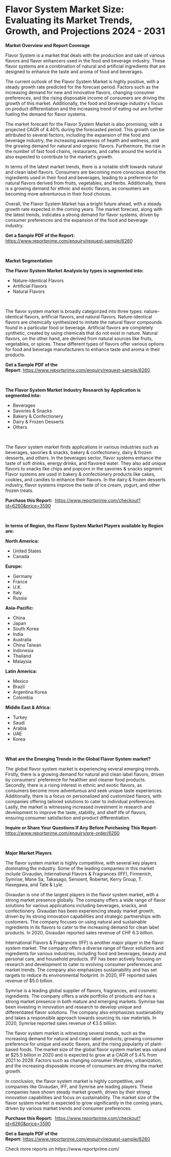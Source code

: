 <p><h1>Flavor System Market Size: Evaluating its Market Trends, Growth, and Projections 2024 - 2031</h1></p><p><strong>Market Overview and Report Coverage</strong></p>
<p><p>Flavor System is a market that deals with the production and sale of various flavors and flavor enhancers used in the food and beverage industry. These flavor systems are a combination of natural and artificial ingredients that are designed to enhance the taste and aroma of food and beverages.</p><p>The current outlook of the Flavor System Market is highly positive, with a steady growth rate predicted for the forecast period. Factors such as the increasing demand for new and innovative flavors, changing consumer preferences, and the rising disposable income of consumers are driving the growth of this market. Additionally, the food and beverage industry's focus on product differentiation and the increasing trend of eating out are further fueling the demand for flavor systems.</p><p>The market forecast for the Flavor System Market is also promising, with a projected CAGR of 4.40% during the forecasted period. This growth can be attributed to several factors, including the expansion of the food and beverage industry, the increasing awareness of health and wellness, and the growing demand for natural and organic flavors. Furthermore, the rise in the number of fast food chains, restaurants, and cafes around the world is also expected to contribute to the market's growth.</p><p>In terms of the latest market trends, there is a notable shift towards natural and clean label flavors. Consumers are becoming more conscious about the ingredients used in their food and beverages, leading to a preference for natural flavors derived from fruits, vegetables, and herbs. Additionally, there is a growing demand for ethnic and exotic flavors, as consumers are becoming more adventurous in their food choices.</p><p>Overall, the Flavor System Market has a bright future ahead, with a steady growth rate expected in the coming years. The market forecast, along with the latest trends, indicates a strong demand for flavor systems, driven by consumer preferences and the expansion of the food and beverage industry.</p></p>
<p><strong>Get a Sample PDF of the Report:</strong> <a href="https://www.reportprime.com/enquiry/request-sample/6260">https://www.reportprime.com/enquiry/request-sample/6260</a></p>
<p>&nbsp;</p>
<p><strong>Market Segmentation</strong></p>
<p><strong>The Flavor System Market Analysis by types is segmented into:</strong></p>
<p><ul><li>Nature-Identical Flavors</li><li>Artificial Flavors</li><li>Natural Flavors</li></ul></p>
<p>&nbsp;</p>
<p><p>The flavor system market is broadly categorized into three types: nature-identical flavors, artificial flavors, and natural flavors. Nature-identical flavors are chemically synthesized to imitate the natural flavor compounds found in a particular food or beverage. Artificial flavors are completely synthetic, created by using chemicals that do not exist in nature. Natural flavors, on the other hand, are derived from natural sources like fruits, vegetables, or spices. These different types of flavors offer various options for food and beverage manufacturers to enhance taste and aroma in their products.</p></p>
<p><strong>Get a Sample PDF of the Report:</strong>&nbsp;<a href="https://www.reportprime.com/enquiry/request-sample/6260">https://www.reportprime.com/enquiry/request-sample/6260</a></p>
<p>&nbsp;</p>
<p><strong>The Flavor System Market Industry Research by Application is segmented into:</strong></p>
<p><ul><li>Beverages</li><li>Savories & Snacks</li><li>Bakery & Confectionery</li><li>Dairy & Frozen Desserts</li><li>Others</li></ul></p>
<p>&nbsp;</p>
<p><p>The flavor system market finds applications in various industries such as beverages, savories & snacks, bakery & confectionery, dairy & frozen desserts, and others. In the beverages sector, flavor systems enhance the taste of soft drinks, energy drinks, and flavored water. They also add unique flavors to snacks like chips and popcorn in the savories & snacks segment. Flavor systems are used in bakery & confectionery products like cakes, cookies, and candies to enhance their flavors. In the dairy & frozen desserts industry, flavor systems improve the taste of ice cream, yogurt, and other frozen treats.</p></p>
<p><strong>Purchase this Report:</strong>&nbsp; <a href="https://www.reportprime.com/checkout?id=6260&price=3590">https://www.reportprime.com/checkout?id=6260&price=3590</a></p>
<p>&nbsp;</p>
<p><strong>In terms of Region, the Flavor System Market Players available by Region are:</strong></p>
<p>
    <p> <strong> North America: </strong>
        <ul>
            <li>United States</li>
            <li>Canada</li>
        </ul>
        </p> 
    <p> <strong> Europe: </strong>
        <ul>
            <li>Germany</li>
            <li>France</li>
            <li>U.K.</li>
            <li>Italy</li>
            <li>Russia</li>
        </ul>
        </p> 
    <p> <strong> Asia-Pacific: </strong>
        <ul>
            <li>China</li>
            <li>Japan</li>
            <li>South Korea</li>
            <li>India</li>
            <li>Australia</li>
            <li>China Taiwan</li>
            <li>Indonesia</li>
            <li>Thailand</li>
            <li>Malaysia</li>
        </ul>
        </p> 
    <p> <strong> Latin America: </strong>
        <ul>
            <li>Mexico</li>
            <li>Brazil</li>
            <li>Argentina Korea</li>
            <li>Colombia</li>
        </ul>
        </p> 
    <p> <strong> Middle East & Africa: </strong>
        <ul>
            <li>Turkey</li>
            <li>Saudi</li>
            <li>Arabia</li>
            <li>UAE</li>
            <li>Korea</li>
        </ul>
    </p>
    </p>
<p>&nbsp;</p>
<p><strong>What are the Emerging Trends in the Global Flavor System market?</strong></p>
<p><p>The global flavor system market is experiencing several emerging trends. Firstly, there is a growing demand for natural and clean label flavors, driven by consumers' preference for healthier and cleaner food products. Secondly, there is a rising interest in ethnic and exotic flavors, as consumers become more adventurous and seek unique taste experiences. Additionally, there is a focus on personalized and customized flavors, with companies offering tailored solutions to cater to individual preferences. Lastly, the market is witnessing increased investment in research and development to improve the taste, stability, and shelf life of flavors, ensuring consumer satisfaction and product differentiation.</p></p>
<p><strong>Inquire or Share Your Questions If Any Before Purchasing This Report</strong>- <a href="https://www.reportprime.com/enquiry/pre-order/6260">https://www.reportprime.com/enquiry/pre-order/6260</a></p>
<p>&nbsp;</p>
<p><strong>Major Market Players</strong></p>
<p><p>The flavor system market is highly competitive, with several key players dominating the industry. Some of the leading companies in this market include Givaudan, International Flavors & Fragrances (IFF), Firmenich, Symrise, Mane Sa, Takasago, Sensient, Robertet, Kerry Group, T. Hasegawa, and Tate & Lyle.</p><p>Givaudan is one of the largest players in the flavor system market, with a strong market presence globally. The company offers a wide range of flavor solutions for various applications including beverages, snacks, and confectionery. Givaudan has been experiencing steady market growth, driven by its strong innovation capabilities and strategic partnerships with customers. The company focuses on using natural and sustainable ingredients in its flavors to cater to the increasing demand for clean label products. In 2020, Givaudan reported sales revenue of CHF 6.3 billion.</p><p>International Flavors & Fragrances (IFF) is another major player in the flavor system market. The company offers a diverse range of flavor solutions and ingredients for various industries, including food and beverages, beauty and personal care, and household products. IFF has been actively focusing on research and development to cater to evolving consumer preferences and market trends. The company also emphasizes sustainability and has set targets to reduce its environmental footprint. In 2020, IFF reported sales revenue of $5.0 billion.</p><p>Symrise is a leading global supplier of flavors, fragrances, and cosmetic ingredients. The company offers a wide portfolio of products and has a strong market presence in both mature and emerging markets. Symrise has been investing in innovation and research to develop unique and differentiated flavor solutions. The company also emphasizes sustainability and takes a responsible approach towards sourcing its raw materials. In 2020, Symrise reported sales revenue of €3.5 billion.</p><p>The flavor system market is witnessing several trends, such as the increasing demand for natural and clean label products, growing consumer preference for unique and exotic flavors, and the rising popularity of plant-based foods. The market size of the global flavor system market was valued at $25.5 billion in 2020 and is expected to grow at a CAGR of 5.4% from 2021 to 2028. Factors such as changing consumer lifestyles, urbanization, and the increasing disposable income of consumers are driving the market growth.</p><p>In conclusion, the flavor system market is highly competitive, and companies like Givaudan, IFF, and Symrise are leading players. These companies have shown steady market growth, driven by their strong innovation capabilities and focus on sustainability. The market size of the flavor system market is expected to grow significantly in the coming years, driven by various market trends and consumer preferences.</p></p>
<p><strong>Purchase this Report:</strong>&nbsp;&nbsp;<a href="https://www.reportprime.com/checkout?id=6260&price=3590">https://www.reportprime.com/checkout?id=6260&price=3590</a></p>
<p></p>
<p><strong>Get a Sample PDF of the Report:</strong>&nbsp;<a href="https://www.reportprime.com/enquiry/request-sample/6260">https://www.reportprime.com/enquiry/request-sample/6260</a></p>
<p>Check more reports on https://www.reportprime.com/</p>